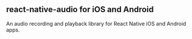 ## react-native-audio for iOS and Android

An audio recording and playback library for React Native iOS and Android apps.